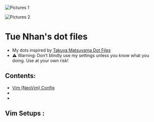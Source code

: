 ![Pictures 1](https://github.com/iamverysimp1e/Public-Dot-Files/blob/main/ScreenShots/2.png)




![Pictures 2](https://github.com/iamverysimp1e/Public-Dot-Files/blob/main/ScreenShots/3.png)

# Tue Nhan's dot files
- My dots inspired by [Takuya Matsuyama Dot Files](https://github.com/craftzdog/dotfiles-public)
- ⚠️ Warning: Don’t blindly use my settings unless you know what you doing. Use at your own risk!

## Contents:
- [Vim (NeoVim) Config](#neovim)
- 
- 

## Vim Setups <a name = "neovim"></a>: 
